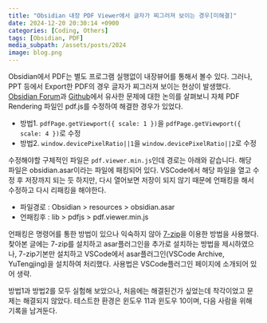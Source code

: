 ```yaml
---
title: "Obsidian 내장 PDF Viewer에서 글자가 찌그러져 보이는 경우[미해결]"
date: 2024-12-20 20:30:14 +0900
categories: [Coding, Others]
tags: [Obsidian, PDF]
media_subpath: /assets/posts/2024
image: blog.png
---
```


Obsidian에서 PDF는 별도 프로그램 실행없이 내장뷰어를 통해서 볼수 있다. 그러나, PPT 등에서 Export한 PDF의 경우 글자가 찌그러져 보이는 현상이 발생했다. [Obsidian Forum](https://forum.obsidian.md/t/blurry-pdfs/66289)과 [Github](https://github.com/RyotaUshio/obsidian-pdf-plus/issues/97)에서 유사한 문제에 대한 논의를 살펴보니 자체 PDF Rendering 파일인 pdf.js를 수정하여 해결한 경우가 있었다.

- 방법1. `pdfPage.getViewport({ scale: 1 })`을 `pdfPage.getViewport({ scale: 4 })`로 수정
- 방법2. `window.devicePixelRatio||1`을 `window.devicePixelRatio||2`로 수정

수정해야할 구체적인 파일은 `pdf.viewer.min.js`인데 경로는 아래와 같습니다. 해당 파일은 obsidian.asar이라는 파일에 패킹되어 있다. VSCode에서 해당 파일을 열고 수정 후 저장까지 되는 듯 하지만, 다시 열어보면 저장이 되지 않기 때문에 언패킹을 해서 수정하고 다시 리패킹을 해야한다.

- 파일경로 : Obsidian > resources > obsidian.asar
- 언패킹후 : lib > pdfjs > pdf.viewer.min.js

언패킹은 명령어를 통한 방법이 있으나 익숙하지 않아 [7-zip](https://www.7-zip.org/)을 이용한 방법을 사용했다. 찾아본 글에는 7-zip를 설치하고 asar플러그인을 추가로 설치하는 방법을 제시하였으나, 7-zip기본만 설치하고 VSCode에서 asar플러그인(VSCode Archive, YuTengjing)을 설치하여 처리했다. 사용법은 VSCode플러그인 페이지에 소개되어 있어 생략.

방법1과 방법2를 모두 실험해 보았으나, 처음에는 해결된건가 싶었는데 착각이었고 문제는 해결되지 않았다. 테스트한 환경은 윈도우 11과 윈도우 10이며, 다음 사람을 위해 기록을 남겨둔다.